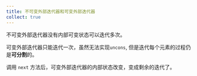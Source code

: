 ```yaml
---
title: 不可变外部迭代器和可变外部迭代器
collect: true
---
```


不可变外部迭代器没有内部可变状态可以迭代多次。

可变外部迭代器只能迭代一次，虽然无法实现`uncons`, 但是迭代每个元素的过程仍是**可分割**的。

调用 `next` 方法后，可变外部迭代器的内部状态改变，变成剩余的迭代了。
